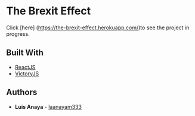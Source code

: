 # The Brexit Effect
Click [here] (https://the-brexit-effect.herokuapp.com/)to see the project in progress.

## Built With

* [ReactJS](https://reactjs.org/)
* [VictoryJS](https://formidable.com/open-source/victory/)

## Authors

* **Luis Anaya** - [laanayam333](https://github.com/laanayam333)
